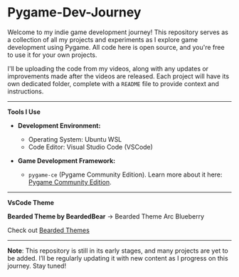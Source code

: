 # Pygame-Dev-Journey

Welcome to my indie game development journey! This repository serves as a collection of all my projects and experiments as I explore game development using Pygame. All code here is open source, and you're free to use it for your own projects.

I'll be uploading the code from my videos, along with any updates or improvements made after the videos are released. Each project will have its own dedicated folder, complete with a `README` file to provide context and instructions.

---

**Tools I Use**  
- **Development Environment:**
  - Operating System: Ubuntu WSL
  - Code Editor: Visual Studio Code (VSCode)

- **Game Development Framework:**
  - `pygame-ce` (Pygame Community Edition). Learn more about it here: [Pygame Community Edition](https://github.com/pygame-community/pygame-ce).

---

**VsCode Theme**  

**Bearded Theme by BeardedBear** -> Bearded Theme Arc Blueberry

Check out [Bearded Themes](https://vscodethemes.com/e/BeardedBear.beardedtheme/bearded-themanopia-experimental)

---

**Note**: This repository is still in its early stages, and many projects are yet to be added. I’ll be regularly updating it with new content as I progress on this journey. Stay tuned!